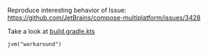 Reproduce interesting behavior of Issue: https://github.com/JetBrains/compose-multiplatform/issues/3428

Take a look at [build.gradle.kts](shared%2Fbuild.gradle.kts)

`jvm("workaround")`
